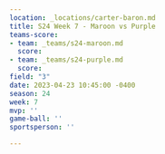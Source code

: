 ```yaml
---
location: _locations/carter-baron.md
title: S24 Week 7 - Maroon vs Purple
teams-score:
- team: _teams/s24-maroon.md
  score: 
- team: _teams/s24-purple.md
  score: 
field: "3"
date: 2023-04-23 10:45:00 -0400
season: 24
week: 7
mvp: ''
game-ball: ''
sportsperson: ''

---
```

